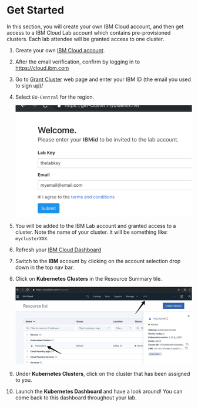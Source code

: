# Get Started
In this section, you will create your own IBM Cloud account, and then get access to a IBM Cloud Lab account which contains pre-provisioned clusters. Each lab attendee will be granted access to one cluster.

1. Create your own [IBM Cloud account](https://cloud.ibm.com/registration/?cm_mmc=Email_Events-_-Developer_Innovation-_-WW_WW-_-yla\CodeThinkGov-IBMUSFederalTechnologyEvent\Mar2019\unknown\naeastdevadvgrp\unknown\unknown\unknown\artificial-intelligence\blockchain\blockchain\containers\devops\microservices\&cm_mmca1=000019RS&cm_mmca2=10004805&cm_mmca3=M99938765&cvosrc=email.Events.M99938765&cvo_campaign=000019RS).
2. After the email verification, confirm by logging in to https://cloud.ibm.com
3. Go to [Grant Cluster](https://grant-cluster-kubecon.mybluemix.net/) web page and enter your IBM ID (the email you used to sign up)/
4. Select `EU-Central` for the region.

    ![](README_images/get-cluster.png)

5. You will be added to the IBM Lab account and granted access to a cluster. Note the name of your cluster. It will be something like: `myclusterXXX`.
6. Refresh your [IBM Cloud Dashboard](https://cloud.ibm.com)
7. Switch to the **IBM** account by clicking on the account selection drop down in the top nav bar.
8. Click on **Kubernetes Clusters** in the Resource Summary tile.

    ![](README_images/dashboard.png)

9. Under **Kubernetes Clusters**, click on the cluster that has been assigned to you.
10. Launch the **Kubernetes Dashboard** and have a look around! You can come back to this dashboard throughout your lab.
